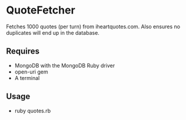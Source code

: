 QuoteFetcher
=========

Fetches 1000 quotes (per turn) from iheartquotes.com. Also ensures no duplicates will end up in the database.

Requires
-------

  - MongoDB with the MongoDB Ruby driver
  - open-uri gem
  - A terminal

Usage
-----
- ruby quotes.rb
